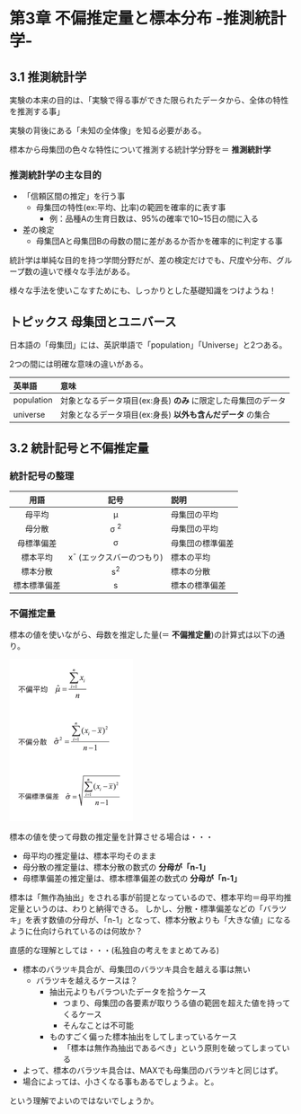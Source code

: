 # 第3章 不偏推定量と標本分布 -推測統計学-

## 3.1 推測統計学

実験の本来の目的は、「実験で得る事ができた限られたデータから、全体の特性を推測する事」

実験の背後にある「未知の全体像」を知る必要がある。

標本から母集団の色々な特性について推測する統計学分野を＝ __推測統計学__

### 推測統計学の主な目的

- 「信頼区間の推定」を行う事
    - 母集団の特性(ex:平均、比率)の範囲を確率的に表す事
        - 例：品種Aの生育日数は、95%の確率で10~15日の間に入る
- 差の検定
    - 母集団Aと母集団Bの母数の間に差があるか否かを確率的に判定する事


統計学は単純な目的を持つ学問分野だが、差の検定だけでも、尺度や分布、グループ数の違いで様々な手法がある。

様々な手法を使いこなすためにも、しっかりとした基礎知識をつけようね！

## トピックス 母集団とユニバース

日本語の「母集団」には、英訳単語で「population」「Universe」と2つある。

2つの間には明確な意味の違いがある。

|英単語|意味|
|:--|:--|
|population|対象となるデータ項目(ex:身長) __のみ__ に限定した母集団のデータ|
|universe|対象となるデータ項目(ex:身長) __以外も含んだデータ__ の集合|

## 3.2 統計記号と不偏推定量

### 統計記号の整理

|用語|記号|説明|
|:-:|:-:|:--|
|母平均|μ|母集団の平均|
|母分散|σ <sup>2</sup>|母集団の平均|
|母標準偏差|σ|母集団の標準偏差|
|標本平均|x&macr; (エックスバーのつもり)|標本の平均|
|標本分散|s<sup>2</sup>|標本の分散|
|標本標準偏差|s|標本の標準偏差|

### 不偏推定量

標本の値を使いながら、母数を推定した量(＝ __不偏推定量__)の計算式は以下の通り。

![不偏推定量](./img/14.png "不偏推定量")

標本の値を使って母数の推定量を計算させる場合は・・・

- 母平均の推定量は、標本平均そのまま
- 母分散の推定量は、標本分散の数式の __分母が「n-1」__
- 母標準偏差の推定量は、標本標準偏差の数式の __分母が「n-1」__

標本は「無作為抽出」をされる事が前提となっているので、標本平均＝母平均推定量というのは、わりと納得できる。
しかし、分散・標準偏差などの「バラツキ」を表す数値の分母が、「n-1」となって、標本分散よりも「大きな値」になるように仕向けられているのは何故か？


直感的な理解としては・・・(私独自の考えをまとめてみる)

- 標本のバラツキ具合が、母集団のバラツキ具合を越える事は無い
    - バラツキを越えるケースは？
        - 抽出元よりもバラついたデータを拾うケース
            - つまり、母集団の各要素が取りうる値の範囲を超えた値を持ってくるケース
            - そんなことは不可能
        - ものすごく偏った標本抽出をしてしまっているケース
            - 「標本は無作為抽出であるべき」という原則を破ってしまっている
- よって、標本のバラツキ具合は、MAXでも母集団のバラツキと同じはず。
- 場合によっては、小さくなる事もあるでしょうよ。と。

という理解でよいのではないでしょうか。

